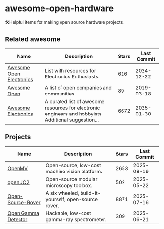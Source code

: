 # awesome-open-hardware

🛠Helpful items for making open source hardware projects.

## Related awesome

| Name | Description | Stars | Last Commit |
|------|-------------|-------|-------------|
| [Awesome Open Electronics](https://github.com/ajaymnk/open-electronics) | List with resources for Electronics Enthusiasts. | 616 | 2024-12-22 |
| [Awesome Open](https://github.com/paulhendricks/awesome-open) | A list of open companies and communities. | 89 | 2019-03-18 |
| [Awesome Electronics](https://github.com/kitspace/awesome-electronics) | A curated list of awesome resources for electronic engineers and hobbyists. Additional suggestion... | 6672 | 2025-01-30 |

## Projects

| Name | Description | Stars | Last Commit |
|------|-------------|-------|-------------|
| [OpenMV](https://github.com/openmv/openmv) | Open-source, low-cost machine vision platform. | 2653 | 2025-08-19 |
| [openUC2](https://github.com/openUC2/UC2-GIT) | Open-source modular microscopy toolbox. | 502 | 2025-05-22 |
| [Open-Source-Rover](https://github.com/nasa-jpl/open-source-rover) | A six wheeled, build-it-yourself, open-source rover. | 8871 | 2025-07-16 |
| [Open Gamma Detector](https://github.com/Open-Gamma-Project/Open-Gamma-Detector) | Hackable, low-cost gamma-ray spectrometer. | 309 | 2025-06-21 |
